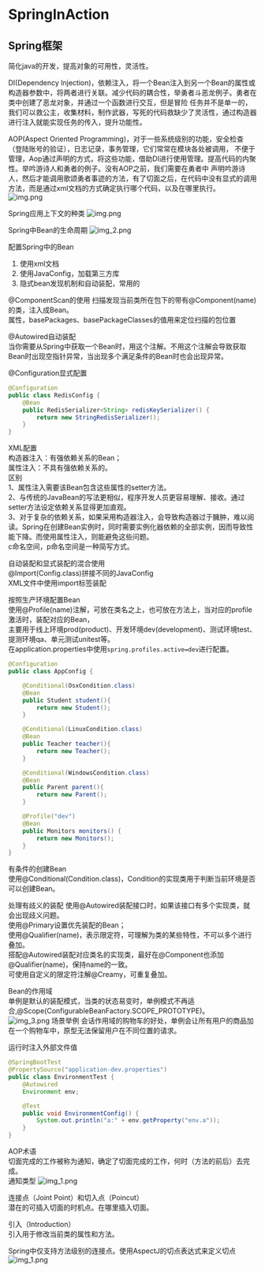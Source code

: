 # SpringInAction

## Spring框架

简化java的开发，提高对象的可用性，灵活性。   

DI(Dependency Injection)，依赖注入，将一个Bean注入到另一个Bean的属性或构造器参数中，将两者进行关联。减少代码的耦合性，举勇者斗恶龙例子。勇者在类中创建了恶龙对象，并通过一个函数进行交互，但是冒险
任务并不是单一的，我们可以救公主，收集材料，制作武器，写死的代码救缺少了灵活性，通过构造器进行注入就能实现任务的传入，提升功能性。

AOP(Aspect Oriented Programming)，对于一些系统级别的功能，安全检查（登陆账号的验证），日志记录，事务管理，它们常常在模块各处被调用，
不便于管理，Aop通过声明的方式，将这些功能，借助DI进行使用管理。提高代码的内聚性。举吟游诗人和勇者的例子。没有AOP之前，我们需要在勇者中
声明吟游诗人，然后才能调用歌颂勇者事迹的方法，有了切面之后，在代码中没有显式的调用方法，而是通过xml文档的方式确定执行哪个代码，以及在哪里执行。  
![img.png](img.png)

Spring应用上下文的种类
![img.png](png/img.png)

Spring中Bean的生命周期
![img_2.png](png/img_2.png)

配置Spring中的Bean  
1. 使用xml文档
2. 使用JavaConfig，加载第三方库
3. 隐式bean发现机制和自动装配，常用的  

@ComponentScan的使用
扫描发现当前类所在包下的带有@Component(name)的类，注入成Bean。  
属性，basePackages、basePackageClasses的值用来定位扫描的包位置

@Autowired自动装配  
当你需要从Spring中获取一个Bean时，用这个注解。不用这个注解会导致获取Bean时出现空指针异常，当出现多个满足条件的Bean时也会出现异常。  

@Configuration显式配置  
```Java
@Configuration
public class RedisConfig {
    @Bean
    public RedisSerializer<String> redisKeySerializer() {
        return new StringRedisSerializer();
    }
}
```  

XML配置  
构造器注入：有强依赖关系的Bean；  
属性注入：不具有强依赖关系的。  
区别  
1、属性注入需要该Bean包含这些属性的setter方法。   
2、与传统的JavaBean的写法更相似，程序开发人员更容易理解、接收。通过setter方法设定依赖关系显得更加直观。  
3、对于复杂的依赖关系，如果采用构造器注入，会导致构造器过于臃肿，难以阅读。Spring在创建Bean实例时，同时需要实例化器依赖的全部实例，因而导致性能下降。而使用属性注入，则能避免这些问题。  
c命名空间，p命名空间是一种简写方式。

自动装配和显式装配的混合使用  
@Import(Config.class)拼接不同的JavaConfig  
XML文件中使用import标签装配

按照生产环境配置Bean  
使用@Profile(name)注解，可放在类名之上，也可放在方法上，当对应的profile激活时，装配对应的Bean，  
主要用于线上环境prod(product)、开发环境dev(development)、测试环境test、提测环境qa、单元测试unitest等。  
在application.properties中使用`spring.profiles.active=dev`进行配置。 
```java
@Configuration
public class AppConfig {

    @Conditional(OsxCondition.class)
    @Bean
    public Student student(){
        return new Student();
    }

    @Conditional(LinuxCondition.class)
    @Bean
    public Teacher teacher(){
        return new Teacher();
    }

    @Conditional(WindowsCondition.class)
    @Bean
    public Parent parent(){
        return new Parent();
    }

    @Profile("dev")
    @Bean
    public Monitors monitors() {
        return new Monitors();
    }
}
```

有条件的创建Bean  
使用@Conditional(Condition.class)，Condition的实现类用于判断当前环境是否可以创建Bean。  

处理有歧义的装配
使用@Autowired装配接口时，如果该接口有多个实现类，就会出现歧义问题。  
使用@Primary设置优先装配的Bean；  
使用@Qualifier(name)，表示限定符，可理解为类的某些特性，不可以多个进行叠加。  
搭配@Autowired装配对应类名的实现类，最好在@Component也添加@Qualifier(name)，保持name的一致。  
可使用自定义的限定符注解@Creamy，可重复叠加。

Bean的作用域  
单例是默认的装配模式，当类的状态易变时，单例模式不再适合,@Scope(ConfigurableBeanFactory.SCOPE_PROTOTYPE)。  
![img_3.png](png/img_3.png)
场景举例
会话作用域的购物车的好处，单例会让所有用户的商品加在一个购物车中，原型无法保留用户在不同位置的请求。  

运行时注入外部文件值  
```java
@SpringBootTest
@PropertySource("application-dev.properties")
public class EnvironmentTest {
    @Autowired
    Environment env;

    @Test
    public void EnvironmentConfig() {
        System.out.println("a:" + env.getProperty("env.a"));
    }
}
```  

AOP术语  
切面完成的工作被称为通知，确定了切面完成的工作，何时（方法的前后）去完成。  
通知类型
![img_1.png](png/img_1.png)

连接点（Joint Point）和切入点（Poincut）  
潜在的可插入切面的时机点。在哪里插入切面。  

引入（Introduction）  
引入用于修改当前类的属性和方法。  

Spring中仅支持方法级别的连接点。使用AspectJ的切点表达式来定义切点
![img_1.png](img_1.png)

